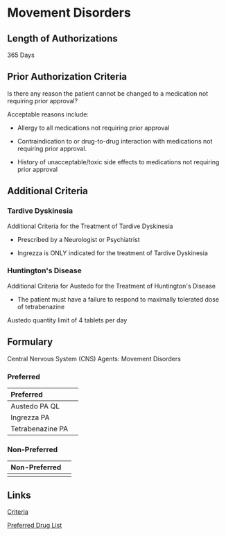 # Movement Disorders

## Length of Authorizations

365 Days

## Prior Authorization Criteria

Is there any reason the patient cannot be changed to a medication not requiring prior approval?

Acceptable reasons include:

- Allergy to all medications not requiring prior approval

- Contraindication to or drug-to-drug interaction with medications not requiring prior approval.

- History of unacceptable/toxic side effects to medications not requiring prior approval

## Additional Criteria

### Tardive Dyskinesia

Additional Criteria for the Treatment of Tardive Dyskinesia

- Prescribed by a Neurologist or Psychiatrist

- Ingrezza is ONLY indicated for the treatment of Tardive Dyskinesia

### Huntington's Disease

Additional Criteria for Austedo for the Treatment of Huntington's Disease

- The patient must have a failure to respond to maximally tolerated dose of tetrabenazine

Austedo quantity limit of 4 tablets per day

## Formulary

Central Nervous System (CNS) Agents: Movement Disorders

### Preferred

| Preferred        |      |
| :--------------- | ---: |
| Austedo PA QL    |      |
| Ingrezza PA      |      |
| Tetrabenazine PA |      |

### Non-Preferred

| Non-Preferred |      |
| :------------ | ---: |
|               |      |

## Links

[Criteria](https://pharmacy.medicaid.ohio.gov/sites/default/files/20220415_UPDL_Criteria_FINAL_.pdf#page=36)

[Preferred Drug List](https://pharmacy.medicaid.ohio.gov/sites/default/files/20220701_UPDL_FINAL.pdf#page=15)
